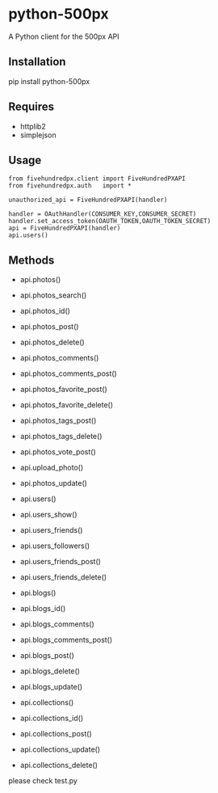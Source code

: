 python-500px
======
A Python client for the 500px API

Installation
----
pip install python-500px

Requires
----
  * httplib2
  * simplejson

Usage
----
	from fivehundredpx.client import FiveHundredPXAPI
	from fivehundredpx.auth   import *
	
	unauthorized_api = FiveHundredPXAPI(handler)
	
	handler = OAuthHandler(CONSUMER_KEY,CONSUMER_SECRET)
	handler.set_access_token(OAUTH_TOKEN,OAUTH_TOKEN_SECRET)
	api = FiveHundredPXAPI(handler)
	api.users()
	
Methods
----
  * api.photos()
  * api.photos_search()
  * api.photos_id()
  * api.photos_post()
  * api.photos_delete()
  * api.photos_comments()
  * api.photos_comments_post()
  * api.photos_favorite_post()
  * api.photos_favorite_delete()
  * api.photos_tags_post()
  * api.photos_tags_delete()
  * api.photos_vote_post()
  * api.upload_photo()
  * api.photos_update()

  * api.users()
  * api.users_show()
  * api.users_friends()
  * api.users_followers()
  * api.users_friends_post()
  * api.users_friends_delete()

  * api.blogs()
  * api.blogs_id()
  * api.blogs_comments()
  * api.blogs_comments_post()
  * api.blogs_post()
  * api.blogs_delete()
  * api.blogs_update()

  * api.collections()
  * api.collections_id()
  * api.collections_post()
  * api.collections_update()
  * api.collections_delete()

please check test.py

